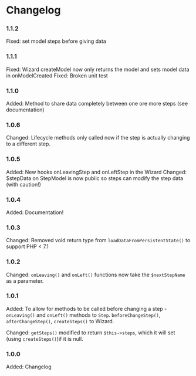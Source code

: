 # Changelog

### 1.1.2
Fixed:       set model steps before giving data

### 1.1.1

Fixed:      Wizard createModel now only returns the model and sets model data in onModelCreated
Fixed:      Broken unit test

### 1.1.0

Added:      Method to share data completely between one ore more steps (see documentation)

### 1.0.6

Changed:    Lifecycle methods only called now if the step is actually changing to a different step.

### 1.0.5

Added:      New hooks onLeavingStep and onLeftStep in the Wizard
Changed:    $stepData on StepModel is now public so steps can modify the step data (with caution!)      

### 1.0.4

Added:      Documentation!

### 1.0.3

Changed:    Removed void return type from `loadDataFromPersistentState()` to support PHP < 7.1

### 1.0.2

Changed:    `onLeaving()` and `onLeft()` functions now take the `$nextStepName` as a parameter.

### 1.0.1

Added:      To allow for methods to be called before changing a step - `onLeaving()` and `onLeft()` methods to `Step`.
`beforeChangeStep()`, `afterChangeStep()`, `createSteps()` to Wizard. 

Changed:    `getSteps()` modified to return `$this->steps`, which it will set (using `createSteps()`)if it is null. 

### 1.0.0

Added:      Changelog
